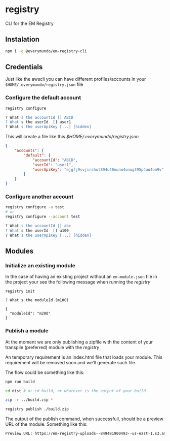 # registry
CLI for the EM Registry

## Instalation
```sh
npm i -g @everymundo/em-registry-cli
```

## Credentials

Just like the awscli you can have different profiles/accounts in your `$HOME/.everymundo/registry.json` file

### Configure the default account
```sh
registry configure

? What's the accountId [] ABCD
? What's the userId  [] user1
? What's the userApiKey [...] [hidden]
```

This will create a file like this
*$HOME/.everymundo/registry.json*
```json
{
    "accounts": {
        "default": {
            "accountId": "ABCD",
            "userId": "user1",
            "userApiKey": "ejgfj9svjirshut894u40ounw4onug395p4uu4om9v"
        }
    }
}
```

### Configure another account
```sh
registry configure -a test
# or
registry configure --account test

? What's the accountId [] abc
? What's the userId  [] u100
? What's the userApiKey [...] [hidden]
```

## Modules

### Initialize an existing module
In the case of having an existing project without an `em-module.json` file in the project your see the following message when running the *registry*

```
registry init

? What's the moduleId (m100)

{
  "moduleId": "m200"
}
```

### Publish a module
At the moment we are only publishing a zipfile with the content of your transpile (preferred) module with the *registry*

An temporary requirement is an index.html file that loads your module. This requirement will be removed soon and we'll generate such file.

The flow could be something like this:

```sh
npm run build

cd dist # or cd build, or whatever is the output of your build

zip -r ../build.zip *

registry publish ./build.zip
```

The output of the publish command, when successfull, should be a preview URL of the module. Something like this:
```sh
Preview URL: https://em-registry-uploads--849481900493--us-east-1.s3.amazonaws.com/prod/ANDREZ/m201/000000340618804092/index.html
```